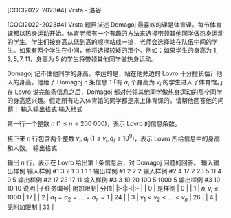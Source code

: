 



[COCI2022-2023#4] Vrsta - 洛谷














[COCI2022-2023#4] Vrsta
题目描述
Domagoj 最喜欢的课是体育课。每节体育课都以热身运动开始。体育老师有一个有趣的方法来选择带领其他同学做热身运动的学生。学生们按身高从低到高的顺序站成一排，老师会选择站在队伍中间的学生。如果有两个学生在中间，他将选择较矮的那个。例如：如果学生的身高为 $1, 3, 5, 7, 11$，身高为 $5$ 的学生将带领其他同学做热身运动。

Domagoj 记不住他同学的身高。幸运的是，站在他旁边的 Lovro 十分擅长估计他人的身高。他给了 Domagoj $n$ 条信息：「有 $a_i$ 个身高为 $v_i$ 的学生进入了体育馆。」在 Lovro 说完每条信息之后，Domagoj 都对带领其他同学做热身运动的那个同学的身高感兴趣。假定所有进入体育馆的同学都是来上体育课的。请帮他回答他的问题！
输入输出格式
输入格式

第一行一个整数 $n\ (1\le n\le 200\ 000)$，表示 Lovro 的信息条数。

接下来 $n$ 行包含两个整数 $v_i,a_i\ (1\le v_i,a_i\le 10^9)$，表示 Lovro 所给信息中的身高和人数。
输出格式

输出 $n$ 行，表示在 Lovro 给出第 $i$ 条信息后，对 Domagoj 问题的回答。
输入输出样例
输入样例 #1
3
2 1
3 1
1 1
输出样例 #1
2
2
2
输入样例 #2
4
17 2
23 5
11 4
9 5
输出样例 #2
17
23
17
11
输入样例 #3
3
10 20
100 5
1000 5
输出样例 #3
10
10
10
说明
|子任务编号|	附加限制|	分值|
|:-:|:-:|:-:|
| $0$ | 是样例 | $0$ |
| $1$ | $n,v_i\le 1000$ | $17$ |
| $2$ | $a_1=a_2=\ldots=a_n=1$ | $24$ |
| $3$ | $v_1<v_2<\ldots <v_n$ |	$26$ |
| $4$ |	无附加限制 |	$33$ |






